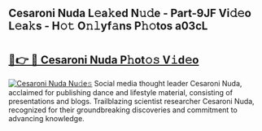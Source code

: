 ## Cesaroni Nuda L𝚎a𝚔ed N𝚞𝚍e - Part-9JF Vi𝚍𝚎o L𝚎a𝚔s - H𝚘𝚝 O𝚗𝚕yf𝚊ns P𝚑𝚘tos a03cL

# <h2><a href="http://kf6mu0.oniu.top/?m=Cesaroni+Nuda">🔗👉 🔴 Cesaroni Nuda P𝚑ot𝚘𝚜 V𝚒d𝚎o</a></h2>

[![Cesaroni Nuda Nu𝚍e𝚜](https://i.imgur.com/0qMVB7G.gif)](http://kf6mu0.oniu.top/?m=Cesaroni+Nuda)
Social media thought leader Cesaroni Nuda, acclaimed for publishing dance and lifestyle material, consisting of presentations and blogs. Trailblazing scientist researcher Cesaroni Nuda, recognized for their groundbreaking discoveries and commitment to advancing knowledge.  
